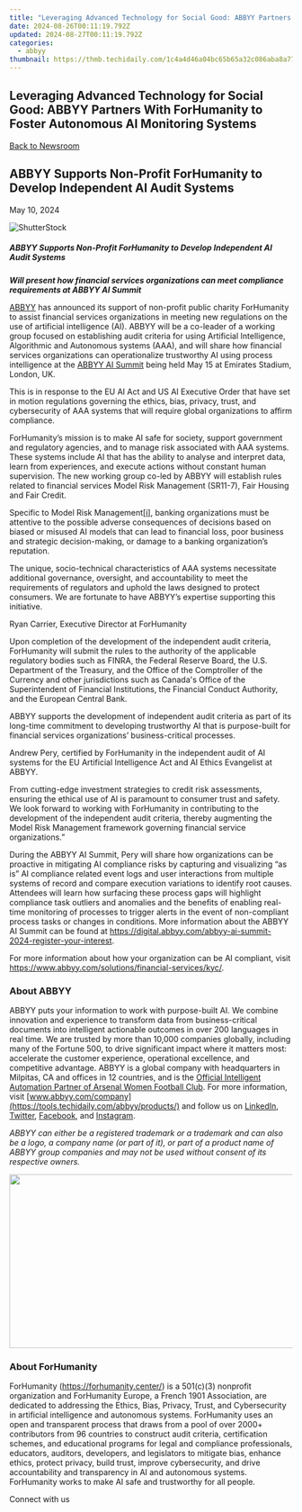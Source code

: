```yaml
---
title: "Leveraging Advanced Technology for Social Good: ABBYY Partners With ForHumanity to Foster Autonomous AI Monitoring Systems"
date: 2024-08-26T00:11:19.792Z
updated: 2024-08-27T00:11:19.792Z
categories:
  - abbyy
thumbnail: https://thmb.techidaily.com/1c4a4d46a04bc65b65a32c086aba8a7780a0882996e03bd33c00c34f29d107d4.jpg
---
```


## Leveraging Advanced Technology for Social Good: ABBYY Partners With ForHumanity to Foster Autonomous AI Monitoring Systems

[Back to Newsroom](https://tools.techidaily.com/abbyy/products/)

## ABBYY Supports Non-Profit ForHumanity to Develop Independent AI Audit Systems

May 10, 2024

![ShutterStock](https://content.abbyy.com/-/media/project/abbyy/abbyy/branchtemplates/shutterstock_1272462163_1296-x-729.jpg?h=729&iar=0&w=1296)

##### ABBYY Supports Non-Profit ForHumanity to Develop Independent AI Audit Systems

**_Will present how financial services organizations can meet compliance requirements at ABBYY AI Summit_**

[ABBYY](https://tools.techidaily.com/abbyy/products/) has announced its support of non-profit public charity ForHumanity to assist financial services organizations in meeting new regulations on the use of artificial intelligence (AI). ABBYY will be a co-leader of a working group focused on establishing audit criteria for using Artificial Intelligence, Algorithmic and Autonomous systems (AAA), and will share how financial services organizations can operationalize trustworthy AI using process intelligence at the [ABBYY AI Summit](https://tools.techidaily.com/abbyy/products/) being held May 15 at Emirates Stadium, London, UK. 

This is in response to the EU AI Act and US AI Executive Order that have set in motion regulations governing the ethics, bias, privacy, trust, and cybersecurity of AAA systems that will require global organizations to affirm compliance. 

ForHumanity’s mission is to make AI safe for society, support government and regulatory agencies, and to manage risk associated with AAA systems. These systems include AI that has the ability to analyse and interpret data, learn from experiences, and execute actions without constant human supervision. The new working group co-led by ABBYY will establish rules related to financial services Model Risk Management (SR11-7), Fair Housing and Fair Credit.

Specific to Model Risk Management[\[i\]](https://tools.techidaily.com/abbyy/products/), banking organizations must be attentive to the possible adverse consequences of decisions based on biased or misused AI models that can lead to financial loss, poor business and strategic decision-making, or damage to a banking organization’s reputation. 

The unique, socio-technical characteristics of AAA systems necessitate additional governance, oversight, and accountability to meet the requirements of regulators and uphold the laws designed to protect consumers. We are fortunate to have ABBYY’s expertise supporting this initiative.

Ryan Carrier, Executive Director at ForHumanity

Upon completion of the development of the independent audit criteria, ForHumanity will submit the rules to the authority of the applicable regulatory bodies such as FINRA, the Federal Reserve Board, the U.S. Department of the Treasury, and the Office of the Comptroller of the Currency and other jurisdictions such as Canada's Office of the Superintendent of Financial Institutions, the Financial Conduct Authority, and the European Central Bank.

ABBYY supports the development of independent audit criteria as part of its long-time commitment to developing trustworthy AI that is purpose-built for financial services organizations’ business-critical processes.

Andrew Pery, certified by ForHumanity in the independent audit of AI systems for the EU Artificial Intelligence Act and AI Ethics Evangelist at ABBYY.

From cutting-edge investment strategies to credit risk assessments, ensuring the ethical use of AI is paramount to consumer trust and safety. We look forward to working with ForHumanity in contributing to the development of the independent audit criteria, thereby augmenting the Model Risk Management framework governing financial service organizations.” 

During the ABBYY AI Summit, Pery will share how organizations can be proactive in mitigating AI compliance risks by capturing and visualizing “as is” AI compliance related event logs and user interactions from multiple systems of record and compare execution variations to identify root causes. Attendees will learn how surfacing these process gaps will highlight compliance task outliers and anomalies and the benefits of enabling real-time monitoring of processes to trigger alerts in the event of non-compliant process tasks or changes in conditions. More information about the ABBYY AI Summit can be found at <https://digital.abbyy.com/abbyy-ai-summit-2024-register-your-interest>. 

For more information about how your organization can be AI compliant, visit <https://www.abbyy.com/solutions/financial-services/kyc/>. 

### About ABBYY

ABBYY puts your information to work with purpose-built AI. We combine innovation and experience to transform data from business-critical documents into intelligent actionable outcomes in over 200 languages in real time. We are trusted by more than 10,000 companies globally, including many of the Fortune 500, to drive significant impact where it matters most: accelerate the customer experience, operational excellence, and competitive advantage. ABBYY is a global company with headquarters in Milpitas, CA and offices in 12 countries, and is the [Official Intelligent Automation Partner of Arsenal Women Football Club](https://tools.techidaily.com/abbyy/products/). For more information, visit [www.abbyy.com/company](https://tools.techidaily.com/abbyy/products/) and follow us on [LinkedIn](https://cts.businesswire.com/ct/CT?id=smartlink&url=https%3A%2F%2Fwww.linkedin.com%2Fcompany%2Fabbyy&esheet=53446637&newsitemid=20230711739955&lan=en-US&anchor=LinkedIn&index=7&md5=2b92735ecfed6584851c0bec14b9e082), [Twitter](https://cts.businesswire.com/ct/CT?id=smartlink&url=https%3A%2F%2Ftwitter.com%2FABBYY%5FSoftware&esheet=53446637&newsitemid=20230711739955&lan=en-US&anchor=Twitter&index=8&md5=ad1d108093801bee850a7069f7158126), [Facebook](https://cts.businesswire.com/ct/CT?id=smartlink&url=https%3A%2F%2Fwww.facebook.com%2FABBYYsoft&esheet=53446637&newsitemid=20230711739955&lan=en-US&anchor=Facebook&index=9&md5=2d0260ac3258c89b57ecfbc8fc34e873), and [Instagram](https://www.instagram.com/abbyyglobal/).

_ABBYY can either be a registered trademark or a trademark and can also be a logo, a company name (or part of it), or part of a product name of ABBYY group companies and may not be used without consent of its respective owners._

<!-- affiliate ads begin -->
<a href="https://martinic.evyy.net/c/5597632/1422856/4482" target="_top" id="1422856"><img src="//a.impactradius-go.com/display-ad/4482-1422856" border="0" alt="" width="580" height="309"/></a>
<!-- affiliate ads end -->
### About For­Humanity

ForHumanity (<https://forhumanity.center/>) is a 501(c)(3) nonprofit organization and ForHumanity Europe, a French 1901 Association, are dedicated to addressing the Ethics, Bias, Privacy, Trust, and Cybersecurity in artificial intelligence and autonomous systems. ForHumanity uses an open and transparent process that draws from a pool of over 2000+ contributors from 96 countries to construct audit criteria, certification schemes, and educational programs for legal and compliance professionals, educators, auditors, developers, and legislators to mitigate bias, enhance ethics, protect privacy, build trust, improve cybersecurity, and drive accountability and transparency in AI and autonomous systems. ForHumanity works to make AI safe and trustworthy for all people.

Connect with us

<ins class="adsbygoogle"
     style="display:block"
     data-ad-format="autorelaxed"
     data-ad-client="ca-pub-7571918770474297"
     data-ad-slot="1223367746"></ins>



<ins class="adsbygoogle"
     style="display:block"
     data-ad-client="ca-pub-7571918770474297"
     data-ad-slot="8358498916"
     data-ad-format="auto"
     data-full-width-responsive="true"></ins>


